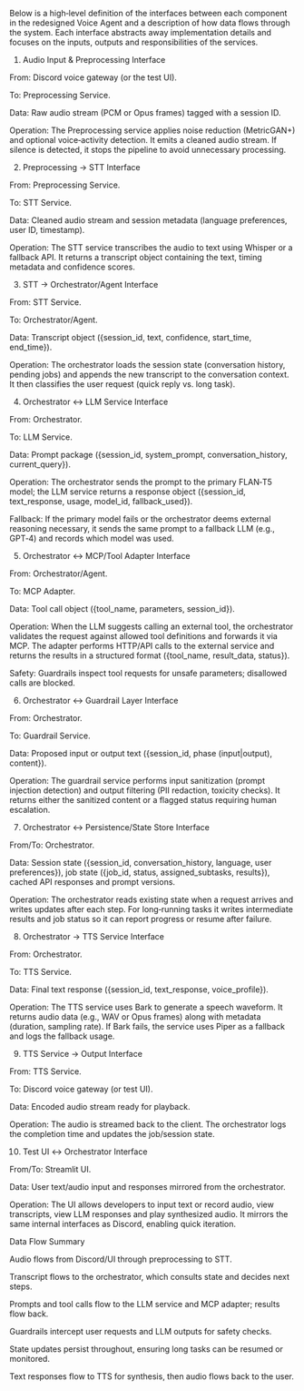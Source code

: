 Below is a high‑level definition of the interfaces between each component in the redesigned Voice Agent and a description of how data flows through the system. Each interface abstracts away implementation details and focuses on the inputs, outputs and responsibilities of the services.

1. Audio Input & Preprocessing Interface

From: Discord voice gateway (or the test UI).

To: Preprocessing Service.

Data: Raw audio stream (PCM or Opus frames) tagged with a session ID.

Operation: The Preprocessing service applies noise reduction (MetricGAN+) and optional voice‑activity detection. It emits a cleaned audio stream. If silence is detected, it stops the pipeline to avoid unnecessary processing.

2. Preprocessing → STT Interface

From: Preprocessing Service.

To: STT Service.

Data: Cleaned audio stream and session metadata (language preferences, user ID, timestamp).

Operation: The STT service transcribes the audio to text using Whisper or a fallback API. It returns a transcript object containing the text, timing metadata and confidence scores.

3. STT → Orchestrator/Agent Interface

From: STT Service.

To: Orchestrator/Agent.

Data: Transcript object ({session_id, text, confidence, start_time, end_time}).

Operation: The orchestrator loads the session state (conversation history, pending jobs) and appends the new transcript to the conversation context. It then classifies the user request (quick reply vs. long task).

4. Orchestrator ↔ LLM Service Interface

From: Orchestrator.

To: LLM Service.

Data: Prompt package ({session_id, system_prompt, conversation_history, current_query}).

Operation: The orchestrator sends the prompt to the primary FLAN‑T5 model; the LLM service returns a response object ({session_id, text_response, usage, model_id, fallback_used}).

Fallback: If the primary model fails or the orchestrator deems external reasoning necessary, it sends the same prompt to a fallback LLM (e.g., GPT‑4) and records which model was used.

5. Orchestrator ↔ MCP/Tool Adapter Interface

From: Orchestrator/Agent.

To: MCP Adapter.

Data: Tool call object ({tool_name, parameters, session_id}).

Operation: When the LLM suggests calling an external tool, the orchestrator validates the request against allowed tool definitions and forwards it via MCP. The adapter performs HTTP/API calls to the external service and returns the results in a structured format ({tool_name, result_data, status}).

Safety: Guardrails inspect tool requests for unsafe parameters; disallowed calls are blocked.

6. Orchestrator ↔ Guardrail Layer Interface

From: Orchestrator.

To: Guardrail Service.

Data: Proposed input or output text ({session_id, phase (input|output), content}).

Operation: The guardrail service performs input sanitization (prompt injection detection) and output filtering (PII redaction, toxicity checks). It returns either the sanitized content or a flagged status requiring human escalation.

7. Orchestrator ↔ Persistence/State Store Interface

From/To: Orchestrator.

Data: Session state ({session_id, conversation_history, language, user preferences}), job state ({job_id, status, assigned_subtasks, results}), cached API responses and prompt versions.

Operation: The orchestrator reads existing state when a request arrives and writes updates after each step. For long‑running tasks it writes intermediate results and job status so it can report progress or resume after failure.

8. Orchestrator → TTS Service Interface

From: Orchestrator.

To: TTS Service.

Data: Final text response ({session_id, text_response, voice_profile}).

Operation: The TTS service uses Bark to generate a speech waveform. It returns audio data (e.g., WAV or Opus frames) along with metadata (duration, sampling rate). If Bark fails, the service uses Piper as a fallback and logs the fallback usage.

9. TTS Service → Output Interface

From: TTS Service.

To: Discord voice gateway (or test UI).

Data: Encoded audio stream ready for playback.

Operation: The audio is streamed back to the client. The orchestrator logs the completion time and updates the job/session state.

10. Test UI ↔ Orchestrator Interface

From/To: Streamlit UI.

Data: User text/audio input and responses mirrored from the orchestrator.

Operation: The UI allows developers to input text or record audio, view transcripts, view LLM responses and play synthesized audio. It mirrors the same internal interfaces as Discord, enabling quick iteration.

Data Flow Summary

Audio flows from Discord/UI through preprocessing to STT.

Transcript flows to the orchestrator, which consults state and decides next steps.

Prompts and tool calls flow to the LLM service and MCP adapter; results flow back.

Guardrails intercept user requests and LLM outputs for safety checks.

State updates persist throughout, ensuring long tasks can be resumed or monitored.

Text responses flow to TTS for synthesis, then audio flows back to the user.